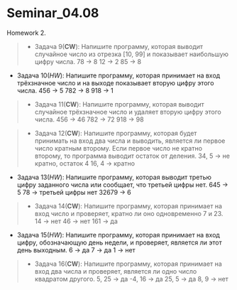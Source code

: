 # Seminar_04.08
Homework 2.

> * Задача 9(**CW**): Напишите программу, которая выводит случайное число из отрезка [10, 99] и показывает наибольшую цифру числа.
78 -> 8
12 -> 2
85 -> 8

* Задача 10(*HW*): Напишите программу, которая принимает на вход трёхзначное число и на выходе показывает вторую цифру этого числа.
456 -> 5
782 -> 8
918 -> 1

> * Задача 11(**CW**): Напишите программу, которая выводит случайное трёхзначное число и удаляет вторую цифру этого числа.
456 -> 46
782 -> 72
918 -> 98

> * Задача 12(**CW**): Напишите программу, которая будет принимать на вход два числа и выводить, является ли первое число кратным второму. Если первое число не кратно второму, то программа выводит остаток от деления.
34, 5 -> не кратно, остаток 4
16, 4 -> кратно

* Задача 13(*HW*): Напишите программу, которая выводит третью цифру заданного числа или сообщает, что третьей цифры нет.
645 -> 5
78 -> третьей цифры нет
32679 -> 6

> * Задача 14(**CW**): Напишите программу, которая принимает на вход число и проверяет, кратно ли оно одновременно 7 и 23.
14 -> нет
46 -> нет
161 -> да

* Задача 15(*HW*): Напишите программу, которая принимает на вход цифру, обозначающую день недели, и проверяет, является ли этот день выходным.
6 -> да
7 -> да
1 -> нет

> * Задача 16(**CW**): Напишите программу, которая принимает на вход два числа и проверяет, является ли одно число квадратом другого.
5, 25 -> да
-4, 16 -> да
25, 5 -> да
8, 9 -> нет
